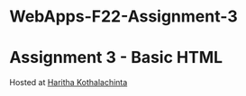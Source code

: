 # WebApps-F22-Assignment-3
Assignment 3 - Basic HTML
======

Hosted at
[Haritha Kothalachinta](https://44-563-web-apps-f22.github.io/44563-webapps-assignment-3-harithareddy630/)

